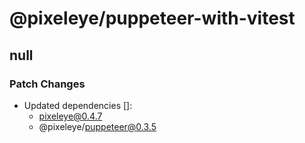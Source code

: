 # @pixeleye/puppeteer-with-vitest

## null

### Patch Changes

- Updated dependencies []:
  - pixeleye@0.4.7
  - @pixeleye/puppeteer@0.3.5
